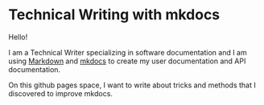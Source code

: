 # Technical Writing with mkdocs

Hello!

I am a Technical Writer specializing in software documentation and I am using [Markdown](https://www.markdownguide.org/) and [mkdocs](https://www.mkdocs.org/) to create my user documentation and API documentation.

On this github pages space, I want to write about tricks and methods that I discovered to improve mkdocs.